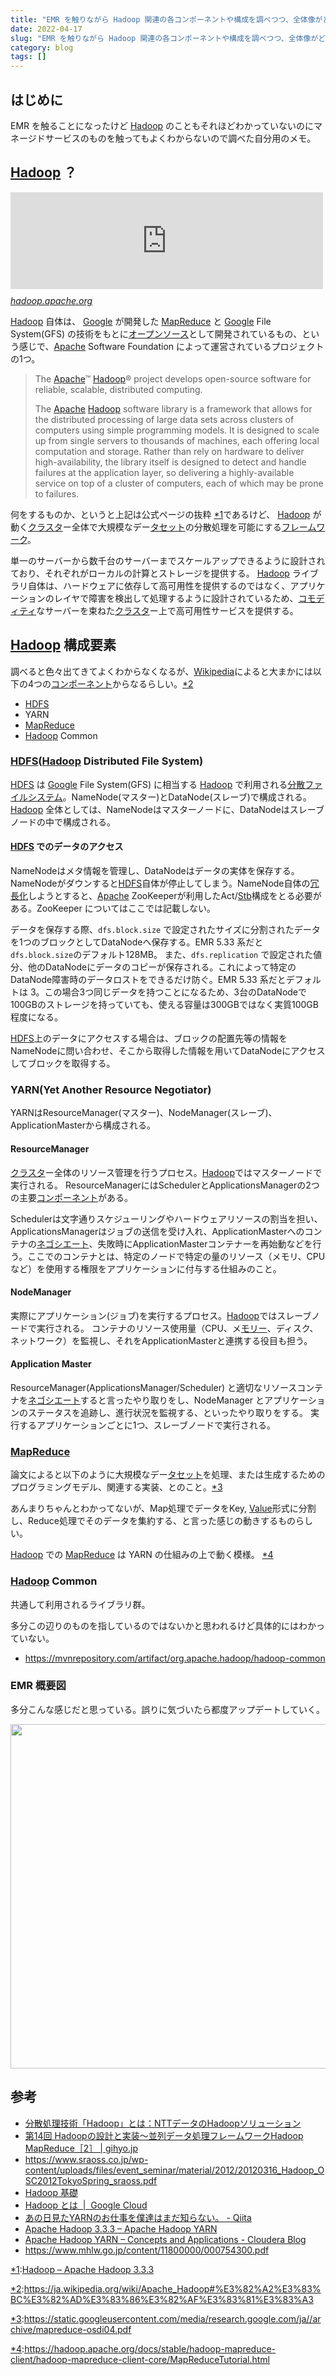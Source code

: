 ```yaml
---
title: "EMR を触りながら Hadoop 関連の各コンポーネントや構成を調べつつ、全体像がどんなイメージになるのかの自分用メモ"
date: 2022-04-17
slug: "EMR を触りながら Hadoop 関連の各コンポーネントや構成を調べつつ、全体像がどんなイメージになるのかの自分用メモ"
category: blog
tags: []
---
```

<h2 id="はじめに">はじめに</h2>

<p>EMR を触ることになったけど <a class="keyword" href="http://d.hatena.ne.jp/keyword/Hadoop">Hadoop</a> のこともそれほどわかっていないのにマネージドサービスのものを触ってもよくわからないので調べた自分用のメモ。</p>

<h2 id="Hadoop-"><a class="keyword" href="http://d.hatena.ne.jp/keyword/Hadoop">Hadoop</a> ？</h2>

<p><iframe src="https://hatenablog-parts.com/embed?url=https%3A%2F%2Fhadoop.apache.org%2Fdocs%2Fcurrent%2F" title="Hadoop – Apache Hadoop 3.3.3" class="embed-card embed-webcard" scrolling="no" frameborder="0" style="display: block; width: 100%; height: 155px; max-width: 500px; margin: 10px 0px;" loading="lazy"></iframe><cite class="hatena-citation"><a href="https://hadoop.apache.org/docs/current/">hadoop.apache.org</a></cite></p>

<p><a class="keyword" href="http://d.hatena.ne.jp/keyword/Hadoop">Hadoop</a> 自体は、 <a class="keyword" href="http://d.hatena.ne.jp/keyword/Google">Google</a> が開発した <a class="keyword" href="http://d.hatena.ne.jp/keyword/MapReduce">MapReduce</a> と <a class="keyword" href="http://d.hatena.ne.jp/keyword/Google">Google</a> File System(GFS) の技術をもとに<a class="keyword" href="http://d.hatena.ne.jp/keyword/%A5%AA%A1%BC%A5%D7%A5%F3%A5%BD%A1%BC%A5%B9">オープンソース</a>として開発されているもの、という感じで、<a class="keyword" href="http://d.hatena.ne.jp/keyword/Apache">Apache</a> Software Foundation によって運営されているプロジェクトの1つ。</p>

<blockquote><p>The <a class="keyword" href="http://d.hatena.ne.jp/keyword/Apache">Apache</a>™ <a class="keyword" href="http://d.hatena.ne.jp/keyword/Hadoop">Hadoop</a>® project develops open-source software for reliable, scalable, distributed computing.</p>

<p>The <a class="keyword" href="http://d.hatena.ne.jp/keyword/Apache">Apache</a> <a class="keyword" href="http://d.hatena.ne.jp/keyword/Hadoop">Hadoop</a> software library is a framework that allows for the distributed processing of large data sets across clusters of computers using simple programming models. It is designed to scale up from single servers to thousands of machines, each offering local computation and storage. Rather than rely on hardware to deliver high-availability, the library itself is designed to detect and handle failures at the application layer, so delivering a highly-available service on top of a cluster of computers, each of which may be prone to failures.</p></blockquote>

<p>何をするものか、というと上記は公式ページの抜粋 <a href="#f-0278cc99" name="fn-0278cc99" title="[https://hadoop.apache.org/docs/current/:title]">*1</a>であるけど、 <a class="keyword" href="http://d.hatena.ne.jp/keyword/Hadoop">Hadoop</a> が動く<a class="keyword" href="http://d.hatena.ne.jp/keyword/%A5%AF%A5%E9%A5%B9%A5%BF">クラスタ</a>ー全体で大規模なデー<a class="keyword" href="http://d.hatena.ne.jp/keyword/%A5%BF%A5%BB%A5%C3%A5%C8">タセット</a>の分散処理を可能にする<a class="keyword" href="http://d.hatena.ne.jp/keyword/%A5%D5%A5%EC%A1%BC%A5%E0%A5%EF%A1%BC%A5%AF">フレームワーク</a>。</p>

<p>単一のサーバーから数千台のサーバーまでスケールアップできるように設計されており、それぞれがローカルの計算とストレージを提供する。
<a class="keyword" href="http://d.hatena.ne.jp/keyword/Hadoop">Hadoop</a> ライブラリ自体は、ハードウェアに依存して高可用性を提供するのではなく、アプリケーションのレイヤで障害を検出して処理するように設計されているため、<a class="keyword" href="http://d.hatena.ne.jp/keyword/%A5%B3%A5%E2%A5%C7%A5%A3%A5%C6%A5%A3">コモディティ</a>なサーバーを束ねた<a class="keyword" href="http://d.hatena.ne.jp/keyword/%A5%AF%A5%E9%A5%B9%A5%BF">クラスタ</a>ー上で高可用性サービスを提供する。</p>

<h2 id="Hadoop-構成要素"><a class="keyword" href="http://d.hatena.ne.jp/keyword/Hadoop">Hadoop</a> 構成要素</h2>

<p>調べると色々出てきてよくわからなくなるが、<a class="keyword" href="http://d.hatena.ne.jp/keyword/Wikipedia">Wikipedia</a>によると大まかには以下の4つの<a class="keyword" href="http://d.hatena.ne.jp/keyword/%A5%B3%A5%F3%A5%DD%A1%BC%A5%CD%A5%F3%A5%C8">コンポーネント</a>からなるらしい。<a href="#f-499e5e3b" name="fn-499e5e3b" title="[https://ja.wikipedia.org/wiki/Apache_Hadoop#%E3%82%A2%E3%83%BC%E3%82%AD%E3%83%86%E3%82%AF%E3%83%81%E3%83%A3]">*2</a></p>

<ul>
<li><a class="keyword" href="http://d.hatena.ne.jp/keyword/HDFS">HDFS</a></li>
<li>YARN</li>
<li><a class="keyword" href="http://d.hatena.ne.jp/keyword/MapReduce">MapReduce</a></li>
<li><a class="keyword" href="http://d.hatena.ne.jp/keyword/Hadoop">Hadoop</a> Common</li>
</ul>


<h3 id="HDFSHadoop-Distributed-File-System"><a class="keyword" href="http://d.hatena.ne.jp/keyword/HDFS">HDFS</a>(<a class="keyword" href="http://d.hatena.ne.jp/keyword/Hadoop">Hadoop</a> Distributed File System)</h3>

<p><a class="keyword" href="http://d.hatena.ne.jp/keyword/HDFS">HDFS</a> は <a class="keyword" href="http://d.hatena.ne.jp/keyword/Google">Google</a> File System(GFS) に相当する <a class="keyword" href="http://d.hatena.ne.jp/keyword/Hadoop">Hadoop</a> で利用される<a class="keyword" href="http://d.hatena.ne.jp/keyword/%CA%AC%BB%B6%A5%D5%A5%A1%A5%A4%A5%EB%A5%B7%A5%B9%A5%C6%A5%E0">分散ファイルシステム</a>。NameNode(マスター)とDataNode(スレーブ)で構成される。
<a class="keyword" href="http://d.hatena.ne.jp/keyword/Hadoop">Hadoop</a> 全体としては、NameNodeはマスターノードに、DataNodeはスレーブノードの中で構成される。</p>

<h4 id="HDFS-でのデータのアクセス"><a class="keyword" href="http://d.hatena.ne.jp/keyword/HDFS">HDFS</a> でのデータのアクセス</h4>

<p>NameNodeはメタ情報を管理し、DataNodeはデータの実体を保存する。
NameNodeがダウンすると<a class="keyword" href="http://d.hatena.ne.jp/keyword/HDFS">HDFS</a>自体が停止してしまう。NameNode自体の<a class="keyword" href="http://d.hatena.ne.jp/keyword/%BE%E9%C4%B9%B2%BD">冗長化</a>しようとすると、<a class="keyword" href="http://d.hatena.ne.jp/keyword/Apache">Apache</a> ZooKeeperが利用したAct/<a class="keyword" href="http://d.hatena.ne.jp/keyword/Stb">Stb</a>構成をとる必要がある。ZooKeeper についてはここでは記載しない。</p>

<p>データを保存する際、<code>dfs.block.size</code> で設定されたサイズに分割されたデータを1つのブロックとしてDataNodeへ保存する。EMR 5.33 系だと<code>dfs.block.size</code>のデフォルト128MB。
また、<code>dfs.replication</code> で設定された値分、他のDataNodeにデータのコピーが保存される。これによって特定のDataNode障害時のデータロストをできるだけ防ぐ。EMR 5.33 系だとデフォルトは 3。この場合3つ同じデータを持つことになるため、3台のDataNodeで100GBのストレージを持っていても、使える容量は300GBではなく実質100GB程度になる。</p>

<p><a class="keyword" href="http://d.hatena.ne.jp/keyword/HDFS">HDFS</a>上のデータにアクセスする場合は、ブロックの配置先等の情報をNameNodeに問い合わせ、そこから取得した情報を用いてDataNodeにアクセスしてブロックを取得する。</p>

<h3 id="YARNYet-Another-Resource-Negotiator">YARN(Yet Another Resource Negotiator)</h3>

<p>YARNはResourceManager(マスター)、NodeManager(スレーブ)、ApplicationMasterから構成される。</p>

<h4 id="ResourceManager">ResourceManager</h4>

<p><a class="keyword" href="http://d.hatena.ne.jp/keyword/%A5%AF%A5%E9%A5%B9%A5%BF">クラスタ</a>ー全体のリソース管理を行うプロセス。<a class="keyword" href="http://d.hatena.ne.jp/keyword/Hadoop">Hadoop</a>ではマスターノードで実行される。
ResourceManagerにはSchedulerとApplicationsManagerの2つの主要<a class="keyword" href="http://d.hatena.ne.jp/keyword/%A5%B3%A5%F3%A5%DD%A1%BC%A5%CD%A5%F3%A5%C8">コンポーネント</a>がある。</p>

<p>Schedulerは文字通りスケジューリングやハードウェアリソースの割当を担い、ApplicationsManagerはジョブの送信を受け入れ、ApplicationMasterへのコンテナの<a class="keyword" href="http://d.hatena.ne.jp/keyword/%A5%CD%A5%B4%A5%B7%A5%A8%A1%BC%A5%C8">ネゴシエート</a>、失敗時にApplicationMasterコンテナーを再始動などを行う。ここでのコンテナとは、特定のノードで特定の量のリソース（メモリ、CPUなど）を使用する権限をアプリケーションに付与する仕組みのこと。</p>

<h4 id="NodeManager">NodeManager</h4>

<p>実際にアプリケーション(ジョブ)を実行するプロセス。<a class="keyword" href="http://d.hatena.ne.jp/keyword/Hadoop">Hadoop</a>ではスレーブノードで実行される。
コンテナのリソース使用量（CPU、メ<a class="keyword" href="http://d.hatena.ne.jp/keyword/%A5%E2%A5%EA%A1%BC">モリー</a>、ディスク、ネットワーク）を監視し、それをApplicationMasterと連携する役目も担う。</p>

<h4 id="Application-Master">Application Master</h4>

<p>ResourceManager(ApplicationsManager/Scheduler) と適切なリソースコンテナを<a class="keyword" href="http://d.hatena.ne.jp/keyword/%A5%CD%A5%B4%A5%B7%A5%A8%A1%BC%A5%C8">ネゴシエート</a>すると言ったやり取りをし、NodeManager とアプリケーションのステータスを追跡し、進行状況を監視する、といったやり取りをする。
実行するアプリケーションごとに1つ、スレーブノードで実行される。</p>

<h3 id="MapReduce"><a class="keyword" href="http://d.hatena.ne.jp/keyword/MapReduce">MapReduce</a></h3>

<p>論文によると以下のように大規模なデー<a class="keyword" href="http://d.hatena.ne.jp/keyword/%A5%BF%A5%BB%A5%C3%A5%C8">タセット</a>を処理、または生成するためのプログラミングモデル、関連する実装、とのこと。<a href="#f-e686ee02" name="fn-e686ee02" title="[https://static.googleusercontent.com/media/research.google.com/ja//archive/mapreduce-osdi04.pdf:title]">*3</a></p>

<p>あんまりちゃんとわかってないが、Map処理でデータをKey, <a class="keyword" href="http://d.hatena.ne.jp/keyword/Value">Value</a>形式に分割し、Reduce処理でそのデータを集約する、と言った感じの動きするものらしい。</p>

<p><a class="keyword" href="http://d.hatena.ne.jp/keyword/Hadoop">Hadoop</a> での <a class="keyword" href="http://d.hatena.ne.jp/keyword/MapReduce">MapReduce</a> は YARN の仕組みの上で動く模様。 <a href="#f-3ce11667" name="fn-3ce11667" title="[https://hadoop.apache.org/docs/stable/hadoop-mapreduce-client/hadoop-mapreduce-client-core/MapReduceTutorial.html]">*4</a></p>

<h3 id="Hadoop-Common"><a class="keyword" href="http://d.hatena.ne.jp/keyword/Hadoop">Hadoop</a> Common</h3>

<p>共通して利用されるライブラリ群。</p>

<p>多分この辺りのものを指しているのではないかと思われるけど具体的にはわかっていない。</p>

<ul>
<li><a href="https://mvnrepository.com/artifact/org.apache.hadoop/hadoop-common">https://mvnrepository.com/artifact/org.apache.hadoop/hadoop-common</a></li>
</ul>


<h3 id="EMR-概要図">EMR 概要図</h3>

<p>多分こんな感じだと思っている。誤りに気づいたら都度アップデートしていく。</p>

<p><span itemscope itemtype="http://schema.org/Photograph"><img src="https://cdn-ak.f.st-hatena.com/images/fotolife/d/dshimizu/20220726/20220726130309.png" width="701" height="551" loading="lazy" title="" class="hatena-fotolife" itemprop="image"></span></p>

<h2 id="参考">参考</h2>

<ul>
<li><a href="https://oss.nttdata.com/hadoop/hadoop.html">&#x5206;&#x6563;&#x51E6;&#x7406;&#x6280;&#x8853;&#x300C;Hadoop&#x300D;&#x3068;&#x306F;&#xFF1A;NTT&#x30C7;&#x30FC;&#x30BF;&#x306E;Hadoop&#x30BD;&#x30EA;&#x30E5;&#x30FC;&#x30B7;&#x30E7;&#x30F3;</a></li>
<li><a href="https://gihyo.jp/admin/serial/01/how_hadoop_works/0014">&#x7B2C;14&#x56DE; Hadoop&#x306E;&#x8A2D;&#x8A08;&#x3068;&#x5B9F;&#x88C5;&#xFF5E;&#x4E26;&#x5217;&#x30C7;&#x30FC;&#x30BF;&#x51E6;&#x7406;&#x30D5;&#x30EC;&#x30FC;&#x30E0;&#x30EF;&#x30FC;&#x30AF;Hadoop MapReduce&#xFF3B;2&#xFF3D; | gihyo.jp</a></li>
<li><a href="https://www.sraoss.co.jp/wp-content/uploads/files/event_seminar/material/2012/20120316_Hadoop_OSC2012TokyoSpring_sraoss.pdf">https://www.sraoss.co.jp/wp-content/uploads/files/event_seminar/material/2012/20120316_Hadoop_OSC2012TokyoSpring_sraoss.pdf</a></li>
<li><a href="https://www.slideshare.net/hideaki_honda/hadoop-30143627">Hadoop &#x57FA;&#x790E;</a></li>
<li><a href="https://cloud.google.com/learn/what-is-hadoop?hl=ja">Hadoop &#x3068;&#x306F; &nbsp;|&nbsp; Google Cloud</a></li>
<li><a href="https://qiita.com/keigodasu/items/09f7e0a15d721b0b5212">&#x3042;&#x306E;&#x65E5;&#x898B;&#x305F;YARN&#x306E;&#x304A;&#x4ED5;&#x4E8B;&#x3092;&#x50D5;&#x9054;&#x306F;&#x307E;&#x3060;&#x77E5;&#x3089;&#x306A;&#x3044;&#x3002; - Qiita</a></li>
<li><a href="https://hadoop.apache.org/docs/stable/hadoop-yarn/hadoop-yarn-site/YARN.html">Apache Hadoop 3.3.3 &ndash; Apache Hadoop YARN</a></li>
<li><a href="https://blog.cloudera.com/apache-hadoop-yarn-concepts-and-applications/">Apache Hadoop YARN &ndash; Concepts and Applications - Cloudera Blog</a></li>
<li><a href="https://www.mhlw.go.jp/content/11800000/000754300.pdf">https://www.mhlw.go.jp/content/11800000/000754300.pdf</a></li>
</ul>

<div class="footnote">
<p class="footnote"><a href="#fn-0278cc99" name="f-0278cc99" class="footnote-number">*1</a><span class="footnote-delimiter">:</span><span class="footnote-text"><a href="https://hadoop.apache.org/docs/current/">Hadoop &ndash; Apache Hadoop 3.3.3</a></span></p>
<p class="footnote"><a href="#fn-499e5e3b" name="f-499e5e3b" class="footnote-number">*2</a><span class="footnote-delimiter">:</span><span class="footnote-text"><a href="https://ja.wikipedia.org/wiki/Apache_Hadoop#%E3%82%A2%E3%83%BC%E3%82%AD%E3%83%86%E3%82%AF%E3%83%81%E3%83%A3">https://ja.wikipedia.org/wiki/Apache_Hadoop#%E3%82%A2%E3%83%BC%E3%82%AD%E3%83%86%E3%82%AF%E3%83%81%E3%83%A3</a></span></p>
<p class="footnote"><a href="#fn-e686ee02" name="f-e686ee02" class="footnote-number">*3</a><span class="footnote-delimiter">:</span><span class="footnote-text"><a href="https://static.googleusercontent.com/media/research.google.com/ja//archive/mapreduce-osdi04.pdf">https://static.googleusercontent.com/media/research.google.com/ja//archive/mapreduce-osdi04.pdf</a></span></p>
<p class="footnote"><a href="#fn-3ce11667" name="f-3ce11667" class="footnote-number">*4</a><span class="footnote-delimiter">:</span><span class="footnote-text"><a href="https://hadoop.apache.org/docs/stable/hadoop-mapreduce-client/hadoop-mapreduce-client-core/MapReduceTutorial.html">https://hadoop.apache.org/docs/stable/hadoop-mapreduce-client/hadoop-mapreduce-client-core/MapReduceTutorial.html</a></span></p>
</div>
